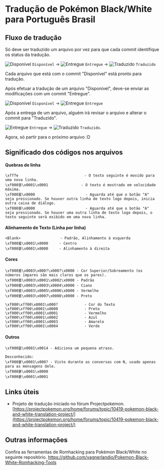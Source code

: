 # Tradução de Pokémon Black/White para Português Brasil

## Fluxo de tradução
Só deve ser traduzido um arquivo por vez para que cada commit identifique os status da tradução.

![Disponível](https://placehold.it/15/f03c15/000000?text=+) `Disponível` &rarr; ![Entregue](https://placehold.it/15/1589F0/000000?text=+) `Entregue` &rarr; ![Traduzido](https://placehold.it/15/c5f015/000000?text=+) `Traduzido`

Cada arquivo que está com o commit "Disponível" está pronto para tradução.

Após efetuar a tradução de um arquivo "Disponível", deve-se enviar as modificações com um commit "Entregue".

![Disponível](https://placehold.it/15/f03c15/000000?text=+) `Disponível` &rarr; ![Entregue](https://placehold.it/15/1589F0/000000?text=+) `Entregue`

Após a entrega de um arquivo, alguém irá revisar o arquivo e alterar o commit para "Traduzido".

![Entregue](https://placehold.it/15/1589F0/000000?text=+) `Entregue` &rarr; ![Traduzido](https://placehold.it/15/c5f015/000000?text=+) `Traduzido`.

Agora, só partir para o próximo arquivo :D

## Significado dos códigos nos arquivos

#### Quebras de linha
	\xfffe								- O texto seguinte é movido para uma nova linha.
	\xf000븅\x0001\x0001				  - O texto é mostrado em velocidade máxima.
	\xf000븁\x0000						- Aguarda até que o botão "A" seja pressionado. Se houver outra linha de texto logo depois, inicia outra caixa de diálogo.
	\xf000븀\x0000						- Aguarda até que o botão "A" seja pressionado. Se houver uma outra linha de texto logo depois, o texto seguinte será exibido em uma nova linha.

#### Alinhamento de Texto	(Linha por linha)
	<Blank>					 - Padrão, Alinhamento à esquerda
	\xf000봂\x0001\x0000		- Centro
	\xf000봃\x0001\x0000		- Alinhamento à direita

#### Cores
	\xf000봀\x0003\x000?\x000?\x0000	- Cor Superior/Sobreamento (os números ímpares são mais claros que os pares).
	\xf000봀\x0003\x0001\x0002\x0000	- Padrão
	\xf000봀\x0003\x0003\x0004\x0000	- Ciano
	\xf000봀\x0003\x0005\x0006\x0000	- Vermelho
	\xf000봀\x0003\x0007\x0008\x0000	- Preto

	\xf000\xff00\x0001\x000?			- Cor do Texto
	\xf000\xff00\x0001\x0000			- Preto
	\xf000\xff00\x0001\x0001			- Vermelho
	\xf000\xff00\x0001\x0002			- Azul
	\xf000\xff00\x0001\x0003			- Amarelo
	\xf000\xff00\x0001\x0004			- Verde

#### Outros
	\xf000븂\x0001\x0014	- Adiciona um pequena atraso.

	Desconhecido:
	\xf000븉\x0001\x000?	- Visto durante as conversas com N, usado apenas para as mensagens dele.
	\xf000븉\x0001\x0000
	\xf000븉\x0001\x0001

## Links úteis
- Projeto de tradução iniciado no fórum Projectpokemon.
[https://projectpokemon.org/home/forums/topic/10419-pokemon-black-and-white-translation-project/](https://projectpokemon.org/home/forums/topic/10419-pokemon-black-and-white-translation-project/)

## Outras informações
Confira as ferramentas de Romhacking para Pokémon Black/White no seguinte repositório.
https://github.com/vagnerlandio/Pokemon-Black-White-Romhacking-Tools
